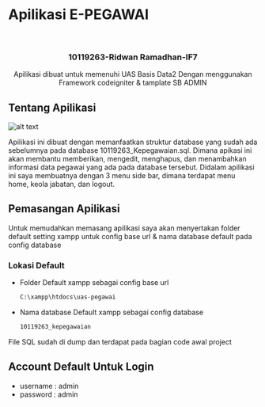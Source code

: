 # Apilikasi E-PEGAWAI


<!-- PROJECT LOGO -->
<br />
<p align="center">

  <h3 align="center">10119263-Ridwan Ramadhan-IF7</h3>

  <p align="center">
    Apilikasi dibuat untuk memenuhi UAS Basis Data2 Dengan menggunakan <br>
    Framework codeigniter & tamplate SB ADMIN
  </p>
</p>

## Tentang Apilikasi

![alt text](https://socialclimb.id/home/gambargit.jpg)

Apilikasi ini dibuat dengan memanfaatkan struktur database yang sudah ada sebelumnya pada database 10119263_Kepegawaian.sql.
Dimana apikasi ini akan membantu memberikan, mengedit, menghapus, dan menambahkan informasi data pegawai 
yang ada pada database tersebut. Didalam apilikasi ini saya membuatnya dengan 3 menu side bar, 
dimana terdapat menu home, keola jabatan, dan logout.

## Pemasangan Apilikasi

Untuk memudahkan memasang apilikasi saya akan menyertakan folder default setting xampp untuk config base url
& nama database default pada config database

### Lokasi Default

* Folder Default xampp sebagai config base url
  ```sh
  C:\xampp\htdocs\uas-pegawai
  ```

* Nama database Default xampp sebagai config database
  ```sh
  10119263_kepegawaian
  ```

File SQL sudah di dump dan terdapat pada bagian code awal project

## Account Default Untuk Login

* username : admin
* password : admin
